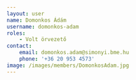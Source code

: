 ```yaml
---
layout: user
name: Domonkos Ádám
username: domonkos-adam
roles:
    - Volt örvezető
contact:
    email: domonkos.adam@simonyi.bme.hu
    phone: '+36 20 953 4573'
image: /images/members/DomonkosAdam.jpg
---
```

